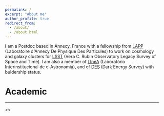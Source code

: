 ```yaml
---
permalink: /
excerpt: "About me"
author_profile: true
redirect_from: 
  - /about/
  - /about.html
---
```


I am a Postdoc based in Annecy, France with a fellowship from [LAPP](https://lapp.in2p3.fr/?lang=en) (Laboratoire d'Annecy De Physique Des Particules) to work on cosmology and galaxy clusters for [LSST](https://www.lsst.org/) (Vera C. Rubin Observatory Legacy Survey of Space and Time).
I am also a member of [LIneA](https://www.linea.gov.br/) (Laboratório Interinstitucional de e-Astronomia), and of [DES](https://www.darkenergysurvey.org/) (Dark Energy Survey) with buldership status.

Academic
======
------
<<in construction>>
